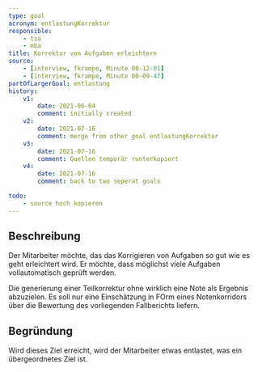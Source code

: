 ```yaml
---
type: goal
acronym: entlastungKorrektur
responsible: 
    - tza
    - mba
title: Korrektur von Aufgaben erleichtern
source:
    - [interview, fkrampe, Minute 00-12-01]
    - [interview, fkrampe, Minute 00-09-47]
partOfLargerGoal: entlastung
history:
    v1:
        date: 2021-06-04
        comment: initially created
    v2:
        date: 2021-07-16
        comment: merge from other goal entlastungKorrektur
    v3:
        date: 2021-07-16
        comment: Quellen temporär runterkopiert
    v4:
        date: 2021-07-16
        comment: back to two seperat goals

todo:
    - source hoch kopieren
---
```


## Beschreibung

Der Mitarbeiter möchte, das das Korrigieren von Aufgaben so gut wie es geht erleichtert wird.
Er möchte, dass möglichst viele Aufgaben vollautomatisch geprüft werden.

Die generierung einer Teilkorrektur ohne wirklich eine Note als Ergebnis abzuzielen. Es soll nur eine Einschätzung in FOrm eines Notenkorridors über die Bewertung des vorliegenden Fallberichts liefern.

## Begründung

Wird dieses Ziel erreicht, wird der Mitarbeiter etwas entlastet, was ein übergeordnetes Ziel ist.

